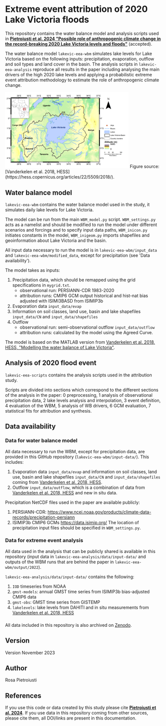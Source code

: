 # Extreme event attribution of 2020 Lake Victoria floods

This repository contains the water balance model and analysis scripts used in [**Pietroiusti et al. 2024 "Possible role of anthropogenic climate change in the record-breaking 2020 Lake Victoria levels and floods"**](https://egusphere.copernicus.org/preprints/2023/egusphere-2023-1827/) (accepted). 

The water balance model `lakevic-eea-wbm` simulates lake levels for Lake Victoria based on the following inputs: precipitation, evaporation, outflow and soil types and land cover in the basin. The analysis scripts in `lakevic-eea-analysis` reproduce all results in the paper including analysing the main drivers of the high 2020 lake levels and applying a probabilistic extreme event attribution methodology to estimate the role of anthropogenic climate change. 

<img src=/lakevic-eea-wbm/input_data/shapefiles/fig01.png alt="drawing" width="400" ALIGN=”center” />
Figure source: [Vanderkelen et al. 2018, HESS](https://hess.copernicus.org/articles/22/5509/2018/).

## Water balance model

`lakevic-eea-wbm` contains the water balance model used in the study, it simulates daily lake levels for Lake Victoria.

The model can be run from the main `WBM_model.py` script. `WBM_settings.py` acts as a namelist and should be modified to run the model under different scenarios and forcings and to specify input data paths, `WBM_inicon.py` initiates constants in the model, `WBM_inigeom.py` imports shapefiles and geoinformation about Lake Victoria and the basin.

All input data necessary to run the model is in `lakevic-eea-wbm/input_data` and `lakevic-eea-wbm/modified_data`, except for precipitation (see 'Data availability'). 

The model takes as inputs:
1. Precipitation data, which should be remapped using the grid specifications in `mygrid.txt`. 
    - observational run: PERSIANN-CDR 1983-2020
    - attribution runs: CMIP6 GCM output historical and hist-nat bias adjusted with ISIMI3BASD from ISIMIP3b
2. Evaporation data `input_data/evap`
3. Information on soil classes, land use, basin and lake shapefiles `input_data/CN` and `input_data/shapefiles`
4. Outflow
    - observational run: semi-observational outflow `input_data/outflow` 
    - attribution runs: calculated by the model using the Agreed Curve.
  
The model is based on the MATLAB version from [Vanderkelen et al. 2018, HESS, "Modelling the water balance of Lake Victoria"](https://hess.copernicus.org/articles/22/5509/2018/).

## Analysis of 2020 flood event

`lakevic-eea-scripts` contains the analysis scripts used in the attribution study. 

Scripts are divided into sections which correspond to the different sections of the analysis in the paper: 0 preprocessing, 1 analysis of observational precipitation data, 2 lake levels analysis and interpolation, 3 event definition, 4 evaluation of the WBM, 5 analysis of WB drivers, 6 GCM evaluation, 7 statistical fits for attribution and synthesis. 

## Data availability 

### Data for water balance model 

All data necessary to run the WBM, except for precipitation data, are provided in this GitHub repository (`lakevic-eea-wbm/input-data/`). This includes: 
1. Evaporation data `input_data/evap` and information on soil classes, land use, basin and lake shapefiles `input_data/CN` and `input_data/shapefiles` coming from [Vanderkelen et al. 2018, HESS](https://hess.copernicus.org/articles/22/5509/2018/).
2. Outflow `input_data/outflow`, which is a combination of data from [Vanderkelen et al. 2018, HESS](https://hess.copernicus.org/articles/22/5509/2018/) and new in situ data. 

Precipitation NetCDF files used in the paper are available publicly:
1. PERSIANN-CDR: https://www.ncei.noaa.gov/products/climate-data-records/precipitation-persiann 
2. ISIMIP3b CMIP6 GCMs https://data.isimip.org/
The location of precipitation input files should be specified in `WBM_settings.py`. 

### Data for extreme event analysis 

All data used in the analysis that can be publicly shared is available in this repository (input data in `lakevic-eea-analysis/data/input-data/` and outputs of the WBM runs that are behind the paper in `lakevic-eea-wbm/output/2022`).

`lakevic-eea-analysis/data/input-data/` contains the following: 
1.	`IOD` timeseries from NOAA
2.	`gmst-models`: annual GMST time series from ISIMIP3b bias-adjusted CMIP6 data 
3.	`gmst-obs`: GMST time series from GISTEMP 
4.	`lakelevels`: lake levels from DAHITI and in situ measurements from [Vanderkelen et al. 2018, HESS](https://hess.copernicus.org/articles/22/5509/2018/)

### 

All data included in this repository is also archived on  [Zenodo](https://zenodo.org/record/8233523).

## Version
Version November 2023

## Author
Rosa Pietroiusti

## References 
If you use this code or data created by this study please cite [**Pietroiusti et al. 2024**](https://egusphere.copernicus.org/preprints/2023/egusphere-2023-1827/). If you use data in this repository coming from other sources, please cite them, all DOI/links are present in this documentation. 
